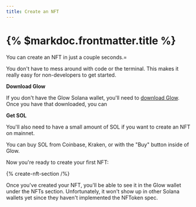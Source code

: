 ```yaml
---
title: Create an NFT
---
```


# {% $markdoc.frontmatter.title %}

You can create an NFT in just a couple seconds.=

You don't have to mess around with code or the terminal. This makes it really easy for non-developers to get started.

**Download Glow**

If you don't have the Glow Solana wallet, you'll need to [download Glow](https://glow.app/download). Once you have that downloaded, you can 

**Get SOL**

You'll also need to have a small amount of SOL if you want to create an NFT on mainnet.

You can buy SOL from Coinbase, Kraken, or with the "Buy" button inside of Glow.

Now you're ready to create your first NFT:

{% create-nft-section /%}

Once you've created your NFT, you'll be able to see it in the Glow wallet under the NFTs section. Unfortunately, it won't show up in other Solana wallets yet since they haven't implemented the NFToken spec.
